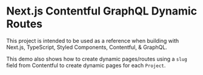 # Next.js Contentful GraphQL Dynamic Routes

This project is intended to be used as a reference when building with Next.js, TypeScript, Styled Components, Contentful, & GraphQL.

This demo also shows how to create dynamic pages/routes using a `slug` field from Contentful to create dynamic pages for each `Project`.

